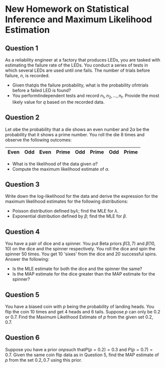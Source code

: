 # New Homework on Statistical Inference and Maximum Likelihood Estimation

## Question 1

As a reliability engineer at a factory that produces LEDs, you are tasked with estimating the failure rate of the LEDs. You conduct a series of tests in which several LEDs are used until one fails. The number of trials before failure, $n$, is recorded.

- Given that$q$is the failure probability, what is the probability of$n$trials before a failed LED is found?
- You perform$t$independent tests and record $n_1, n_2, \ldots, n_t$. Provide the most likely value for $q$ based on the recorded data.

## Question 2

Let $\alpha$be the probability that a die shows an even number and $2\alpha$ be the probability that it shows a prime number. You roll the die 8 times and observe the following outcomes:

|Even|Odd|Even|Prime|Odd|Prime|Odd|Prime|
|---|---|---|---|---|---|---|---|

- What is the likelihood of the data given $\alpha$?
- Compute the maximum likelihood estimate of $\alpha$.

## Question 3

Write down the log-likelihood for the data and derive the expression for the maximum likelihood estimates for the following distributions:

- Poisson distribution defined by$\lambda$; find the MLE for $\lambda$.
- Exponential distribution defined by $\beta$; find the MLE for $\beta$.

## Question 4

You have a pair of dice and a spinner. You put Beta priors $\beta(3, 7)$ and $\beta(10, 10)$ on the dice and the spinner respectively. You roll the dice and spin the spinner 50 times. You get 10 'sixes' from the dice and 20 successful spins. Answer the following:

- Is the MLE estimate for both the dice and the spinner the same?
- Is the MAP estimate for the dice greater than the MAP estimate for the spinner?

## Question 5

You have a biased coin with $p$ being the probability of landing heads. You flip the coin 10 times and get 4 heads and 6 tails. Suppose $p$ can only be 0.2 or 0.7. Find the Maximum Likelihood Estimate of $p$ from the given set ${0.2, 0.7}$.

## Question 6

Suppose you have a prior on$p$such that$P(p=0.2)= 0.3$ and $P(p=0.7)= 0.7$. Given the same coin flip data as in Question 5, find the MAP estimate of $p$ from the set ${0.2, 0.7}$ using this prior.